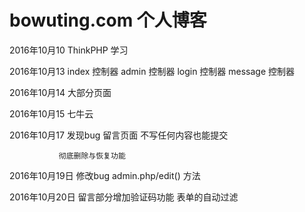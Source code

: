 bowuting.com 个人博客
===============

2016年10月10   ThinkPHP 学习

2016年10月13   index 控制器  admin 控制器  login 控制器  message 控制器

2016年10月14   大部分页面

2016年10月15   七牛云

2016年10月17   发现bug  留言页面 不写任何内容也能提交

               彻底删除与恢复功能

2016年10月19日  修改bug admin.php/edit() 方法

2016年10月20日  留言部分增加验证码功能  表单的自动过滤
